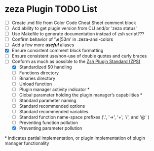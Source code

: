 # zeza Plugin TODO List

- [ ] Create .md file from Color Code Cheat Sheet comment block
- [ ] Add ability to get plugin version from CLI and/or 'zeza status'
- [ ] Use Makefile to generate documentation instead of zsh script???
- [ ] Confirm behavior of '\e[53m' in .zeza-ansi-colors
- [ ] Add a few more ***useful*** aliases
- [X] Ensure consistent comment block formatting
- [ ] Ensure consistent use/non-use of double quotes and curly braces
- [ ] Conform as much as possible to the [Zsh Plugin Standard (ZPS)](https://wiki.zshell.dev/community/zsh_plugin_standard)
    - [X] Standardized $0 handling
    - [ ] Functions directory
    - [ ] Binaries directory
    - [ ] Unload function
    - [ ] Plugin manager activity indicator \*
    - [ ] Global parameter holding the plugin manager’s capabilities \*
    - [ ] Standard parameter naming
    - [ ] Standard recommended options
    - [ ] Standard recommended variables
    - [ ] Standard function name-space prefixes ('.', '→', '+', '/', and '@' )
    - [ ] Preventing function pollution
    - [X] Preventing parameter pollution

\* indicates partial implementation, or plugin implementation of plugin manager functionality
